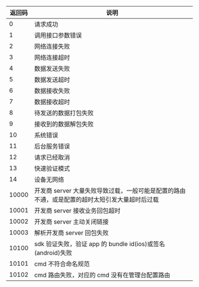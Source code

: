 
| 返回码 | 说明 | 
|---------|---------|
| 0 | 请求成功 | 
| 1 | 调用接口参数错误 | 
| 2 | 网络连接失败 | 
| 3 | 网络连接超时 | 
| 4 | 数据发送失败 | 
| 5 | 数据发送超时 | 
| 6 | 数据接收失败 | 
| 7 | 数据接收超时 | 
| 8 | 待发送的数据打包失败 | 
| 9 | 接收到的数据解包失败 | 
| 10 | 系统错误 | 
| 11 | 后台服务错误 |
| 12 | 请求已经取消 |
| 13 | 快速验证模式 |
| 14 | 设备无网络 |
| 10000 | 开发商 server 大量失败导致过载，一般可能是配置的路由不通，或是配置的超时太短引发大量超时后过载 |
| 10001 | 开发商 server 接收业务回包超时 |
| 10002 | 开发商 server 主动关闭链接 |
| 10003 | 解析开发商 server 回包失败 |
| 10100 | sdk 验证失败，验证 app 的 bundle id(ios)或签名(android)失败 |
| 10101 | cmd 不符合命名规范 |
| 10102 | cmd 路由失败，对应的 cmd 没有在管理台配置路由 |



